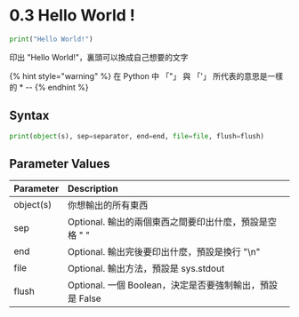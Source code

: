 # 0.3 Hello World !

```python
print("Hello World!")
```

印出 "Hello World!"，裏頭可以換成自己想要的文字

{% hint style="warning" %}
在 Python 中 「"」 與 「'」 所代表的意思是一樣的 ​\* --
{% endhint %}

## Syntax

```python
print(object(s), sep=separator, end=end, file=file, flush=flush)
```

## Parameter Values

| Parameter | Description |
| :--- | :--- |
| object\(s\) | 你想輸出的所有東西 |
| sep | Optional. 輸出的兩個東西之間要印出什麼，預設是空格 " " |
| end | Optional. 輸出完後要印出什麼，預設是換行 "\n" |
| file | Optional. 輸出方法，預設是 sys.stdout |
| flush | Optional. 一個 Boolean，決定是否要強制輸出，預設是 False |

